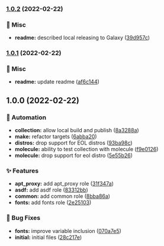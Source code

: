 ### [1.0.2](https://github.com/donhector/ansible-collection-workstation/compare/v1.0.1...v1.0.2) (2022-02-22)


### :eyes: Misc

* **readme:** described local releasing to Galaxy ([39d957c](https://github.com/donhector/ansible-collection-workstation/commit/39d957cebfb40c1eab7bdd6be5401233cfc12bcc))

### [1.0.1](https://github.com/donhector/ansible-collection-workstation/compare/v1.0.0...v1.0.1) (2022-02-22)


### :eyes: Misc

* **readme:** update readme ([af6c144](https://github.com/donhector/ansible-collection-workstation/commit/af6c1444fcb04b3896a7935b24aa16f2ef56009a))

## 1.0.0 (2022-02-22)


### :robot: Automation

* **collection:** allow local build and publish ([8a3288a](https://github.com/donhector/ansible-collection-workstation/commit/8a3288a825375cbfeca6745901832453cef7cf90))
* **make:** refactor targets ([6abba20](https://github.com/donhector/ansible-collection-workstation/commit/6abba2085697afe5dab80c2a987c5bfd5ed399eb))
* **distros:** drop support for EOL distros ([93ba98c](https://github.com/donhector/ansible-collection-workstation/commit/93ba98cea128c840de8a77ab7c63b65649980635))
* **molecule:** ability to test collection with molecule ([f9e0126](https://github.com/donhector/ansible-collection-workstation/commit/f9e01260e39fde03f40e6cbf5ddde99206a0f1f1))
* **molecule:** drop support for eol distro ([5e55b26](https://github.com/donhector/ansible-collection-workstation/commit/5e55b26ec9e2801df4d75818719f5df9701c7043))


### :sparkles: Features

* **apt_proxy:** add apt_proxy role ([31f347a](https://github.com/donhector/ansible-collection-workstation/commit/31f347a4e37ffce92f8aecc792683e6c3d20f403))
* **asdf:** add asdf role ([83312bb](https://github.com/donhector/ansible-collection-workstation/commit/83312bb23ab5a091a47e743398acbc4fe3148fe1))
* **common:** add common role ([8bba86a](https://github.com/donhector/ansible-collection-workstation/commit/8bba86a418b5c3cd8ef4979e56c06ff1fe5a8032))
* **fonts:** add fonts role ([2e25103](https://github.com/donhector/ansible-collection-workstation/commit/2e251038ce7fd5250584a6d1a2ae0a86e8a2c808))


### :bug: Bug Fixes

* **fonts:** improve variable inclusion ([070a7e5](https://github.com/donhector/ansible-collection-workstation/commit/070a7e5903b6d466405b5a50fd706b871eab6af1))
* **initial:** initial files ([28c217e](https://github.com/donhector/ansible-collection-workstation/commit/28c217ecd128b4b8a5363f4aa2406504cef4705e))
